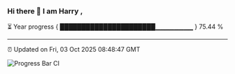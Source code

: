 ### Hi there 👋 I am Harry , 

⏳ Year progress { ██████████████████████▁▁▁▁▁▁▁▁ } 75.44 %

---

⏰ Updated on Fri, 03 Oct 2025 08:48:47 GMT

![Progress Bar CI](https://github.com/duykhang68/duykhang68/workflows/Progress%20Bar%20CI/badge.svg)
